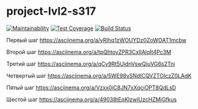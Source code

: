 # project-lvl2-s317
[![Maintainability](https://api.codeclimate.com/v1/badges/8fbe69da3fca0e3ccc7e/maintainability)](https://codeclimate.com/github/skhrv/project-lvl2-s317/maintainability) [![Test Coverage](https://api.codeclimate.com/v1/badges/8fbe69da3fca0e3ccc7e/test_coverage)](https://codeclimate.com/github/skhrv/project-lvl2-s317/test_coverage) [![Build Status](https://travis-ci.org/skhrv/project-lvl2-s317.svg?branch=master)](https://travis-ci.org/skhrv/project-lvl2-s317)

Первый шаг https://asciinema.org/a/yRIhq1zWOUYDz0ZoWOAT1mcbw


Второй шаг https://asciinema.org/a/tpQhtovZPR3CxIIAlqIt4Pc3M


Третий шаг https://asciinema.org/a/qCy9Rt5UidnVswQjuVG6s2Tni


Четвертый шаг https://asciinema.org/a/5WE98vSNdICQVZTOIczZ0LAdK


Пятый шаг https://asciinema.org/a/Vzxx0iC8JN7xXqciOPT8QdLsD


Шестой шаг https://asciinema.org/a/49038tEpKIzwIUzcHZMjGfkus